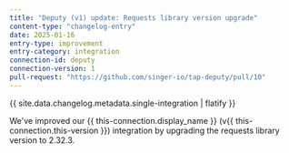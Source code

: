 ```yaml
---
title: "Deputy (v1) update: Requests library version upgrade"
content-type: "changelog-entry"
date: 2025-01-16
entry-type: improvement
entry-category: integration
connection-id: deputy
connection-version: 1
pull-request: "https://github.com/singer-io/tap-deputy/pull/10"
---
```

{{ site.data.changelog.metadata.single-integration | flatify }}

We've improved our {{ this-connection.display_name }} (v{{ this-connection.this-version }}) integration by upgrading the requests library version to 2.32.3.